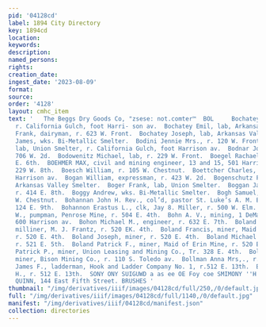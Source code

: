 ```yaml
---
pid: '04128cd'
label: 1894 City Directory
key: 1894cd
location: 
keywords: 
description: 
named_persons: 
rights: 
creation_date: 
ingest_date: '2023-08-09'
format: 
source: 
order: '4128'
layout: cmhc_item
text: '   The Beggs Dry Goods Co, "zsese: not.comter™  BOL     Bochatey Edward, miner,
  r. California Gulch, foot Harri- son av.  Bochatey Emil, lab, Arkansas Valley Smelter.  Bochatey
  Frank, dairyman, r. 623 W. Front.  Bochatey Joseph, lab, Arkansas Valley Smelter.  Bodek
  James, wks. Bi-Metallic Smelter.  Bodini Jennie Mrs., r. 120 W. Front.  Bodini Louis,
  lab, Union Smelter, r. California Gulch, foot Harrison av.  Bodnar John, lab, r.
  706 W. 2d.  Bodowenitz Michael, lab, r. 229 W. Front.  Boegel Rachael Mrs., r. 103
  E. 6th.  BOEHMER MAX, civil and mining engineer, 13 and 15, 501 Harrison av, r.
  229 W. 8th.  Boesch William, r. 105 W. Chestnut.  Boettcher Charles, office 305
  Harrison av.  Bogan William, expressman, r. 423 W. 2d.  Bogenschutz Fred, helper,
  Arkansas Valley Smelter.  Boger Frank, lab, Union Smelter.  Boggan James, miner,
  r. 414 E. 8th.  Boggy Andrew, wks. Bi-Metallic Smelter.  Bogh Samuel, shoemkr, 414
  W. Chestnut.  Bohannan John H. Rev., col’d, pastor St. Luke’s A. M. E. Church, r.
  124 E. 9th.  Bohannon Erastus L., clk, Jay 8. Miller, r. 500 W. Elm.  Bohen Patrick
  W., pumpman, Penrose Mine, r. 504 E. 4th.  Bohn A. V., mining, 1 DeMaineville blk,
  600 Harrison av.  Bohon Michael M., engineer, r. 632 E. 7th.  Boland Annie Miss,
  milliner, M. J. Frantz, r. 520 EK. 4th.  Boland Francis, miner, Maid of Erin Mine,
  r. 520 E. 4th.  Boland Joseph, miner, r. 520 E. 4th.  Boland Michael J., miner,
  r. 521 E. 5th.  Boland Patrick F., miner, Maid of Erin Mine, r. 520 E. 4th.  Boland
  Patrick P., miner, Union Leasing and Mining Co., Tr. 328 E. 4th.  Boline John A.,
  miner, Bison Mining Co., r. 110 S. Toledo av.  Bollman Anna Mrs,., r. 512 E. 13th.  Bollman
  James F., ladderman, Hook and Ladder Company No. 1, r.512 E. 13th.  Bollman William
  H., r. 512 E. 13th.  SONY ONY SUIGUWD a as ee OE Foy coe SMIMONY ''H ‘3     J, J.
  QUINN, 144 East Fifth Street. BRUSHES '
thumbnail: "/img/derivatives/iiif/images/04128cd/full/250,/0/default.jpg"
full: "/img/derivatives/iiif/images/04128cd/full/1140,/0/default.jpg"
manifest: "/img/derivatives/iiif/04128cd/manifest.json"
collection: directories
---
```

